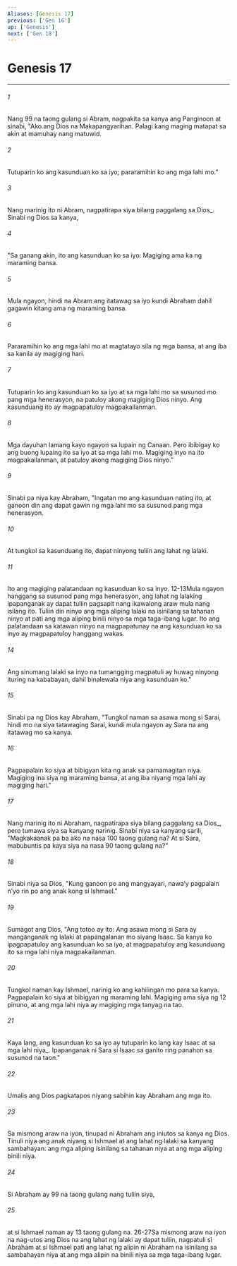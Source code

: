 ```yaml
---
Aliases: [Genesis 17]
previous: ['Gen 16']
up: ['Genesis']
next: ['Gen 18']
---
```

# Genesis 17

***






















###### 1 










Nang 99 na taong gulang si Abram, nagpakita sa kanya ang Panginoon at sinabi, "Ako ang Dios na Makapangyarihan. Palagi kang maging matapat sa akin at mamuhay nang matuwid. 





















###### 2 










Tutuparin ko ang kasunduan ko sa iyo; pararamihin ko ang mga lahi mo." 





















###### 3 










Nang marinig ito ni Abram, nagpatirapa siya bilang paggalang sa Dios_. Sinabi ng Dios sa kanya, 





















###### 4 










"Sa ganang akin, ito ang kasunduan ko sa iyo: Magiging ama ka ng maraming bansa. 





















###### 5 










Mula ngayon, hindi na Abram ang itatawag sa iyo kundi Abraham dahil gagawin kitang ama ng maraming bansa. 





















###### 6 










Pararamihin ko ang mga lahi mo at magtatayo sila ng mga bansa, at ang iba sa kanila ay magiging hari. 





















###### 7 










Tutuparin ko ang kasunduan ko sa iyo at sa mga lahi mo sa susunod mo pang mga henerasyon, na patuloy akong magiging Dios ninyo. Ang kasunduang ito ay magpapatuloy magpakailanman. 





















###### 8 










Mga dayuhan lamang kayo ngayon sa lupain ng Canaan. Pero ibibigay ko ang buong lupaing ito sa iyo at sa mga lahi mo. Magiging inyo na ito magpakailanman, at patuloy akong magiging Dios ninyo." 





















###### 9 










Sinabi pa niya kay Abraham, "Ingatan mo ang kasunduan nating ito, at ganoon din ang dapat gawin ng mga lahi mo sa susunod pang mga henerasyon. 





















###### 10 










At tungkol sa kasunduang ito, dapat ninyong tuliin ang lahat ng lalaki. 





















###### 11 










Ito ang magiging palatandaan ng kasunduan ko sa inyo. 12-13Mula ngayon hanggang sa susunod pang mga henerasyon, ang lahat ng lalaking ipapanganak ay dapat tuliin pagsapit nang ikawalong araw mula nang isilang ito. Tuliin din ninyo ang mga aliping lalaki na isinilang sa tahanan ninyo at pati ang mga aliping binili ninyo sa mga taga-ibang lugar. Ito ang palatandaan sa katawan ninyo na magpapatunay na ang kasunduan ko sa inyo ay magpapatuloy hanggang wakas. 





















###### 14 










Ang sinumang lalaki sa inyo na tumangging magpatuli ay huwag ninyong ituring na kababayan, dahil binalewala niya ang kasunduan ko." 





















###### 15 










Sinabi pa ng Dios kay Abraham, "Tungkol naman sa asawa mong si Sarai, hindi mo na siya tatawaging Sarai, kundi mula ngayon ay Sara na ang itatawag mo sa kanya. 





















###### 16 










Pagpapalain ko siya at bibigyan kita ng anak sa pamamagitan niya. Magiging ina siya ng maraming bansa, at ang iba niyang mga lahi ay magiging hari." 





















###### 17 










Nang marinig ito ni Abraham, nagpatirapa siya bilang paggalang sa Dios_, pero tumawa siya sa kanyang narinig. Sinabi niya sa kanyang sarili, "Magkakaanak pa ba ako na nasa 100 taong gulang na? At si Sara, mabubuntis pa kaya siya na nasa 90 taong gulang na?" 





















###### 18 










Sinabi niya sa Dios, "Kung ganoon po ang mangyayari, nawaʼy pagpalain nʼyo rin po ang anak kong si Ishmael." 





















###### 19 










Sumagot ang Dios, "Ang totoo ay ito: Ang asawa mong si Sara ay manganganak ng lalaki at papangalanan mo siyang Isaac. Sa kanya ko ipagpapatuloy ang kasunduan ko sa iyo, at magpapatuloy ang kasunduang ito sa mga lahi niya magpakailanman. 





















###### 20 










Tungkol naman kay Ishmael, narinig ko ang kahilingan mo para sa kanya. Pagpapalain ko siya at bibigyan ng maraming lahi. Magiging ama siya ng 12 pinuno, at ang mga lahi niya ay magiging mga tanyag na tao. 





















###### 21 










Kaya lang, ang kasunduan ko sa iyo ay tutuparin ko lang kay Isaac at sa mga lahi niya_. Ipapanganak ni Sara si Isaac sa ganito ring panahon sa susunod na taon." 





















###### 22 










Umalis ang Dios pagkatapos niyang sabihin kay Abraham ang mga ito. 





















###### 23 










Sa mismong araw na iyon, tinupad ni Abraham ang iniutos sa kanya ng Dios. Tinuli niya ang anak niyang si Ishmael at ang lahat ng lalaki sa kanyang sambahayan: ang mga aliping isinilang sa tahanan niya at ang mga aliping binili niya. 





















###### 24 










Si Abraham ay 99 na taong gulang nang tuliin siya, 





















###### 25 










at si Ishmael naman ay 13 taong gulang na. 26-27Sa mismong araw na iyon na nag-utos ang Dios na ang lahat ng lalaki ay dapat tuliin, nagpatuli si Abraham at si Ishmael pati ang lahat ng alipin ni Abraham na isinilang sa sambahayan niya at ang mga alipin na binili niya sa mga taga-ibang lugar.
